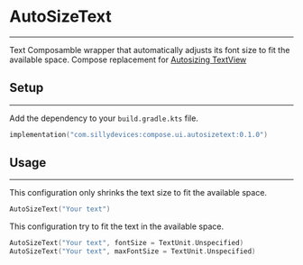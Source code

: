 # AutoSizeText
---
Text Composamble wrapper that automatically adjusts its font size to fit the available space.
Compose replacement for [Autosizing TextView](https://developer.android.com/develop/ui/views/text-and-emoji/autosizing-textview)

## Setup
---
Add the dependency to your `build.gradle.kts` file.
```kotlin
implementation("com.sillydevices:compose.ui.autosizetext:0.1.0")
```

## Usage
---
This configuration only shrinks the text size to fit the available space.
```kotlin
AutoSizeText("Your text")
```

This configuration try to fit the text in the available space.
```kotlin
AutoSizeText("Your text", fontSize = TextUnit.Unspecified)
AutoSizeText("Your text", maxFontSize = TextUnit.Unspecified)
```